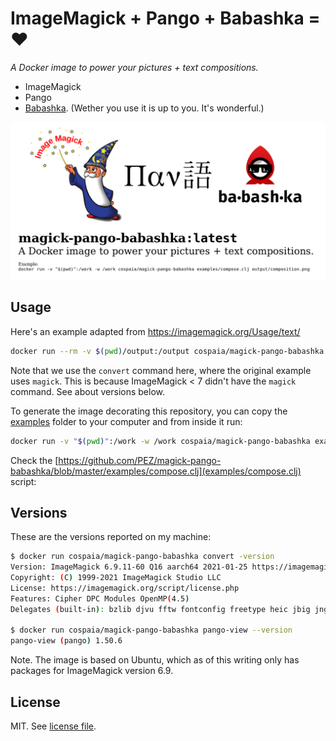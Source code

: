 # ImageMagick + Pango + Babashka = ♥️

_A Docker image to power your pictures + text compositions._

* ImageMagick
* Pango
* [Babashka](https://babashka.org). (Wether you use it is up to you. It's wonderful.)

![](https://github.com/PEZ/magick-pango-babashka/raw/master/composition.png)
## Usage

Here's an example adapted from https://imagemagick.org/Usage/text/

``` sh
docker run --rm -v $(pwd)/output:/output cospaia/magick-pango-babashka convert -background lightblue pango:"Anthony Thyssen" /output/pango.gif
```

Note that we use the `convert` command here, where the original example uses `magick`. This is because ImageMagick < 7 didn't have the `magick` command. See about versions below.

To generate the image decorating this repository, you can copy the [examples](https://github.com/PEZ/magick-pango-babashka/blob/master/examples/) folder to your computer and from inside it run:

``` sh
docker run -v "$(pwd)":/work -w /work cospaia/magick-pango-babashka examples/compose.clj output/composition.png
```

Check the [https://github.com/PEZ/magick-pango-babashka/blob/master/examples/compose.clj](examples/compose.clj) script:

## Versions

These are the versions reported on my machine:

``` sh
$ docker run cospaia/magick-pango-babashka convert -version
Version: ImageMagick 6.9.11-60 Q16 aarch64 2021-01-25 https://imagemagick.org
Copyright: (C) 1999-2021 ImageMagick Studio LLC
License: https://imagemagick.org/script/license.php
Features: Cipher DPC Modules OpenMP(4.5) 
Delegates (built-in): bzlib djvu fftw fontconfig freetype heic jbig jng jp2 jpeg lcms lqr ltdl lzma openexr pangocairo png tiff webp wmf x xml zlib

$ docker run cospaia/magick-pango-babashka pango-view --version
pango-view (pango) 1.50.6
```

Note. The image is based on Ubuntu, which as of this writing only has packages for ImageMagick version 6.9.

## License

MIT. See [license file](LICENSE).